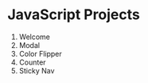 # JavaScript Projects

<ol>
<li>Welcome</li>
<li>Modal</li>
<li>Color Flipper</li>
<li>Counter</li>
<li>Sticky Nav</li>
</ol>
